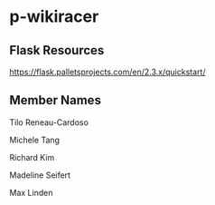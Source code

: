 # p-wikiracer

## Flask Resources
https://flask.palletsprojects.com/en/2.3.x/quickstart/

## Member Names

Tilo Reneau-Cardoso

Michele Tang

Richard Kim

Madeline Seifert

Max Linden
